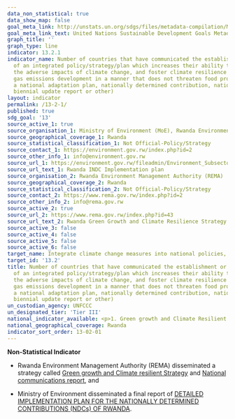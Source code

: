 ```yaml
---
data_non_statistical: true
data_show_map: false
goal_meta_link: http://unstats.un.org/sdgs/files/metadata-compilation/Metadata-Goal-13.pdf
goal_meta_link_text: United Nations Sustainable Development Goals Metadata (pdf 759kB)
graph_title: ''
graph_type: line
indicator: 13.2.1
indicator_name: Number of countries that have communicated the establishment or operationalization
  of an integrated policy/strategy/plan which increases their ability to adapt to
  the adverse impacts of climate change, and foster climate resilience and low greenhouse
  gas emissions development in a manner that does not threaten food production (including
  a national adaptation plan, nationally determined contribution, national communication,
  biennial update report or other)
layout: indicator
permalink: /13-2-1/
published: true
sdg_goal: '13'
source_active_1: true
source_organisation_1: Ministry of Environment (MoE), Rwanda Environment Management Authority (REMA)
source_geographical_coverage_1: Rwanda
source_statistical_classification_1: Not Official-Policy/Strategy 
source_contact_1: https://environment.gov.rw/index.php?id=2
source_other_info_1: info@environment.gov.rw
source_url_1: https://environment.gov.rw/fileadmin/Environment_Subsector/Rwanda%20INDC%20Implementation%20plan.pdf
source_url_text_1: Rwanda INDC Implementation plan
source_organisation_2: Rwanda Environment Management Authority (REMA)
source_geographical_coverage_2: Rwanda
source_statistical_classification_2: Not Official-Policy/Strategy 
source_contact_2: https://www.rema.gov.rw/index.php?id=2
source_other_info_2: info@rema.gov.rw
source_active_2: true
source_url_2: https://www.rema.gov.rw/index.php?id=43 
source_url_text_2: Rwanda Green Growth and Climate Resilience Strategy 
source_active_3: false
source_active_4: false
source_active_5: false
source_active_6: false
target_name: Integrate climate change measures into national policies, strategies and planning
target_id: '13.2'
title: Number of countries that have communicated the establishment or operationalization
  of an integrated policy/strategy/plan which increases their ability to adapt to
  the adverse impacts of climate change, and foster climate resilience and low greenhouse
  gas emissions development in a manner that does not threaten food production (including
  a national adaptation plan, nationally determined contribution, national communication,
  biennial update report or other)
un_custodian_agency: UNFCCC
un_designated_tier: 'Tier III'
national_indicator_available: <p>1. Green growth and Climate Resilient Strategy,</p><p>2. National communications report,</p><p>3. INDC; Intended national determined contributions,</p> 4. NAPs; National adaptation plans.
national_geographical_coverage: Rwanda
indicator_sort_order: 13-02-01
---
```

**Non-Statistical Indicator**

* Rwanda Environment Management Authority (REMA) disseminated a strategy called [Green growth and Climate resilient Strategy](https://www.rema.gov.rw/index.php?id=43) and [National communications report](https://www.rema.gov.rw/index.php?id=40), and  

* Ministry of Environment disseminated a final report of [DETAILED IMPLEMENTATION PLAN FOR THE NATIONALLY DETERMINED CONTRIBUTIONS (NDCs) OF RWANDA](https://environment.gov.rw/fileadmin/Environment_Subsector/Rwanda%20INDC%20Implementation%20plan.pdf).
